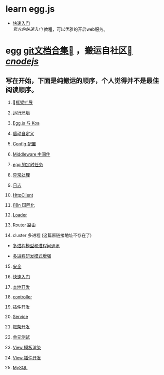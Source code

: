 # learn egg.js


* [快速入门](http://eggjs.org/zh-cn/intro/quickstart.html)  
_官方的快速入门_ 教程，可以优雅的开启web服务。

# egg  [git文档合集](https://github.com/eggjs/egg/tree/master/docs/source/zh-cn)  ，搬运自社区[ _cnodejs_ ](https://cnodejs.org/topic/5870e9da04dcf9a706a745f0#5942a32c9079357b642b27d9)

## 写在开始，下面是纯搬运的顺序，个人觉得并不是最佳阅读顺序。

1. [框架扩展](https://github.com/eggjs/egg/blob/master/docs/source/zh-cn/basics/extend.md)  

2. [运行环境](https://github.com/eggjs/egg/blob/master/docs/source/zh-cn/basics/env.md)  

3. [Egg.js 与 Koa](https://github.com/eggjs/egg/blob/master/docs/source/zh-cn/intro/egg-and-koa.md)  

4. [启动自定义](https://github.com/eggjs/egg/blob/master/docs/source/zh-cn/basics/app-start.md)  

5. [Config 配置](https://github.com/eggjs/egg/blob/master/docs/source/zh-cn/basics/config.md)  

6. [Middleware 中间件](https://github.com/eggjs/egg/blob/master/docs/source/zh-cn/basics/middleware.md)  

7. [egg 的定时任务](https://github.com/eggjs/egg/blob/master/docs/source/zh-cn/basics/schedule.md)  

8. [异常处理](https://github.com/eggjs/egg/blob/master/docs/source/zh-cn/core/error-handling.md)  

9. [日志](https://github.com/eggjs/egg/blob/master/docs/source/zh-cn/core/logger.md)  

10. [HttpClient](https://github.com/eggjs/egg/blob/master/docs/source/zh-cn/core/httpclient.md)  

11. [i18n 国际化](https://github.com/eggjs/egg/blob/master/docs/source/zh-cn/core/i18n.md)  

12. [Loader](https://github.com/eggjs/egg/blob/master/docs/source/zh-cn/advanced/loader.md)  

13. [Router 路由](https://github.com/eggjs/egg/blob/master/docs/source/zh-cn/basics/router.md)  

14. cluster 多进程 (这篇原链接地址不存在了)  

* [多进程模型和进程间通讯](https://github.com/eggjs/egg/blob/master/docs/source/zh-cn/core/cluster-and-ipc.md)  

* [多进程研发模式增强](https://github.com/eggjs/egg/blob/master/docs/source/zh-cn/advanced/cluster-client.md)

15. [安全](https://github.com/eggjs/egg/blob/master/docs/source/zh-cn/core/security.md)  

16. [快速入门](https://github.com/eggjs/egg/blob/master/docs/source/zh-cn/intro/quickstart.md)  

17. [本地开发](https://github.com/eggjs/egg/blob/master/docs/source/zh-cn/core/development.md)  

18. [controller](https://github.com/eggjs/egg/blob/master/docs/source/zh-cn/basics/controller.md)  

19. [插件开发](https://github.com/eggjs/egg/blob/master/docs/source/zh-cn/advanced/plugin.md)  

20. [Service](https://github.com/eggjs/egg/blob/master/docs/source/zh-cn/basics/service.md)  

21. [框架开发](https://github.com/eggjs/egg/blob/master/docs/source/zh-cn/advanced/framework.md)  

22. [单元测试](https://github.com/eggjs/egg/blob/master/docs/source/zh-cn/core/unittest.md)  

23. [View 模板渲染](https://github.com/eggjs/egg/blob/master/docs/source/zh-cn/core/view.md)  

24. [View 插件开发](https://github.com/eggjs/egg/blob/master/docs/source/zh-cn/advanced/view-plugin.md)  

26. [MySQL](https://github.com/eggjs/egg/blob/master/docs/source/zh-cn/tutorials/mysql.md)  


